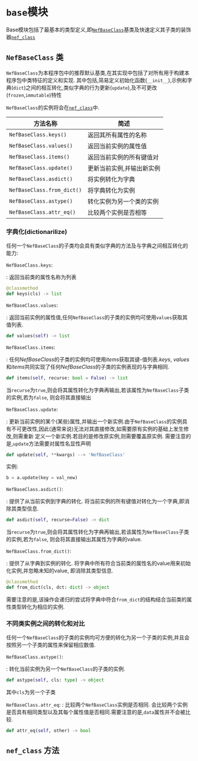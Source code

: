 # `base`模块
Base模块包括了最基本的类型定义,即[`NefBaseClass`](#_class_nefbaseclass_)基类及快速定义其子类的装饰器[`nef_class`]()

## `NefBaseClass` 类
`NefBaseClass`为本程序包中的推荐默认基类,在其实现中包括了对所有用于构建本程序包中类特征的定义和实现.
    其中包括,简易定义初始化函数(`__init__`),示例和字典(`dict`)之间的相互转化,类似字典的行为更新(`update`),及不可更改(`frozen`,`immutable`)特性

`NefBaseClass`的实例将会在[`nef_class`]()中.

方法名称 | 简述
---------- | -------------
`NefBaseClass.keys()`| 返回其所有属性的名称
`NefBaseClass.values()`| 返回当前实例的属性值
`NefBaseClass.items()`| 返回当前实例的所有键值对
`NefBaseClass.update()` | 更新当前实例,并输出新实例
`NefBaseClass.asdict()` | 将实例转化为字典
`NefBaseClass.from_dict()` | 将字典转化为实例
`NefBaseClass.astype()` | 转化实例为另一个类的实例
`NefBaseClass.attr_eq()` | 比较两个实例是否相等


### 字典化(dictionarilize)
任何一个`NefBaseClass`的子类均会具有类似字典的方法及与字典之间相互转化的能力:

`NefBaseClass.keys`:

: 返回当前类的属性名称为列表
```python
@classmethod
def keys(cls) -> list
```

`NefBaseClass.values`: 

: 返回当前实例的属性值,任何`NefBaseClass`的子类的实例均可使用`values`获取其值列表.

```python
def values(self) -> list 
```

`NefBaseClass.items`:

: 任何*NefBaseClass*的子类的实例均可使用*items*获取其键-值列表.*keys*, *values*和*items*共同实现了任何*NefBaseClass*的子类的实例表现的与字典相同.

```python
def items(self, recurse: bool = False) -> list
```
当`recurse`为`true`,则会将其属性转化为字典再输出,若该属性为`NefBaseClass`子类的实例,若为`false`, 则会将其直接输出

`NefBaseClass.update`:

: 更新当前实例的某个(某些)属性,并输出一个新实例.由于`NefBaseClass`的实例具有不可更改性,因此(通常来说)无法对其直接修改,如需要原有实例的基础上发生修改,则需重新
定义一个新实例.若目的是修改原实例,则需要覆盖原实例. 需要注意的是,`update`方法需要对属性名显性声明

```python
def update(self, **kwargs) --> 'NefBaseClass'
```
实例:
```python
b = a.update(key = val_new)
```

`NefBaseClass.asdict()`:

: 提供了从当前实例到字典的转化. 将当前实例的所有键值对转化为一个字典,即消除其类型信息. 
```python
def asdict(self, recurse=False) -> dict
```
当`recurse`为`true`,则会将其属性转化为字典再输出,若该属性为`NefBaseClass`子类的实例,若为`false`, 则会将其直接输出其属性为字典的value.

`NefBaseClass.from_dict()`:

: 提供了从字典到实例的转化. 将字典中所有符合当前类的属性名的value用来初始化实例,并忽略未知的value, 即消除其类型信息. 
```python
@classmethod
def from_dict(cls, dct: dict) -> object
```
需要注意的是,该操作会递归的尝试将字典中符合`from_dict`的结构结合当前类的属性类型转化为相应的实例.

### 不同类实例之间的转化和对比
任何一个`NefBaseClass`的子类的实例均可方便的转化为另一个子类的实例,并且会按照另一个子类的属性来保留相应数值.

`NefBaseClass.astype()`:

: 转化当前实例为另一个`NefBaseClass`的子类的实例.
```python
def astype(self, cls: type) -> object
```
其中`cls`为另一个子类

`NefBaseClass.attr_eq`:
: 比较两个`NefBaseClass`实例是否相同. 会比较两个实例是否具有相同类型以及其每个属性值是否相同.需要注意的是,`data`属性并不会被比较.

```python
def attr_eq(self, other) -> bool
```

## `nef_class` 方法